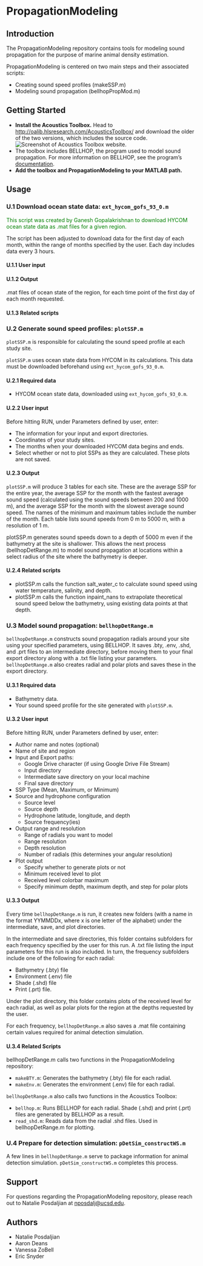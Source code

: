 # PropagationModeling

## Introduction

The PropagationModeling repository contains tools for modeling sound propagation for the purpose of marine animal density estimation.

PropagationModeling is centered on two main steps and their associated scripts:
* Creating sound speed profiles (makeSSP.m)
* Modeling sound propagation (bellhopPropMod.m)


## Getting Started
* **Install the Acoustics Toolbox.** Head to http://oalib.hlsresearch.com/AcousticsToolbox/ and download the older of the two versions, which includes the source code.
![Screenshot of Acoustics Toolbox website.](https://github.com/nposdalj/PropagationModeling/blob/main/PropagationModeling_README_fig1.png)
* The toolbox includes BELLHOP, the program used to model sound propagation. For more information on BELLHOP, see the program’s [documentation](http://oalib.hlsresearch.com/Rays/HLS-2010-1.pdf).
* **Add the toolbox and PropagationModeling to your MATLAB path.**


## Usage

### U.1 Download ocean state data: `ext_hycom_gofs_93_0.m`
<span style = 'color: green'> This script was created by Ganesh Gopalakrishnan to download HYCOM ocean state data as .mat files for a given region. </span>

The script has been adjusted to download data for the first day of each month, within the range of months specified by the user. Each day includes data every 3 hours.

#### U.1.1 User input

#### U.1.2 Output
.mat files of ocean state of the region, for each time point of the first day of each month requested.

#### U.1.3 Related scripts


### U.2 Generate sound speed profiles: `plotSSP.m`
`plotSSP.m` is responsible for calculating the sound speed profile at each study site.

`plotSSP.m` uses ocean state data from HYCOM in its calculations. This data must be downloaded beforehand using `ext_hycom_gofs_93_0.m`.

#### U.2.1 Required data
* HYCOM ocean state data, downloaded using `ext_hycom_gofs_93_0.m`.

#### U.2.2 User input
Before hitting RUN, under Parameters defined by user, enter:
* The information for your input and export directories.
* Coordinates of your study sites.
* The months when your downloaded HYCOM data begins and ends.
* Select whether or not to plot SSPs as they are calculated. These plots are not saved.

#### U.2.3 Output
`plotSSP.m` will produce 3 tables for each site. These are the average SSP for the entire year, the average SSP for the month with the fastest average sound speed (calculated using the sound speeds between 200 and 1000 m), and the average SSP for the month with the slowest average sound speed. The names of the minimum and maximum tables include the number of the month. Each table lists sound speeds from 0 m to 5000 m, with a resolution of 1 m.

plotSSP.m generates sound speeds down to a depth of 5000 m even if the bathymetry at the site is shallower. This allows the next process (bellhopDetRange.m) to model sound propagation at locations within a select radius of the site where the bathymetry is deeper.

#### U.2.4 Related scripts
* plotSSP.m calls the function salt_water_c to calculate sound speed using water temperature, salinity, and depth.
* plotSSP.m calls the function inpaint_nans to extrapolate theoretical sound speed below the bathymetry, using existing data points at that depth.


### U.3 Model sound propagation: `bellhopDetRange.m`
`bellhopDetRange.m` constructs sound propagation radials around your site using your specified parameters, using BELLHOP. It saves .bty, .env, .shd, and .prt files to an intermediate directory, before moving them to your final export directory along with a .txt file listing your parameters. `bellhopDetRange.m` also creates radial and polar plots and saves these in the export directory.

#### U.3.1 Required data
* Bathymetry data.
* Your sound speed profile for the site generated with `plotSSP.m`.

#### U.3.2 User input
Before hitting RUN, under Parameters defined by user, enter:
* Author name and notes (optional)
* Name of site and region
* Input and Export paths:
  * Google Drive character (if using Google Drive File Stream)
  * Input directory
  * Intermediate save directory on your local machine
  * Final save directory
* SSP Type (Mean, Maximum, or Minimum)
* Source and hydrophone configuration
  * Source level
  * Source depth
  * Hydrophone latitude, longitude, and depth
  * Source frequency(ies)
* Output range and resolution
  * Range of radials you want to model
  * Range resolution
  * Depth resolution
  * Number of radials (this determines your angular resolution)
* Plot output
  * Specify whether to generate plots or not
  * Minimum received level to plot
  * Received level colorbar maximum
  * Specify minimum depth, maximum depth, and step for polar plots

#### U.3.3 Output
Every time `bellhopDetRange.m` is run, it creates new folders (with a name in the format YYMMDDx, where x is one letter of the alphabet) under the intermediate, save, and plot directories.

In the intermediate and save directories, this folder contains subfolders for each frequency specified by the user for this run. A .txt file listing the input parameters for this run is also included. In turn, the frequency subfolders include one of the following for each radial:
* Bathymetry (.bty) file
* Environment (.env) file
* Shade (.shd) file
* Print (.prt) file.

Under the plot directory, this folder contains plots of the received level for each radial, as well as polar plots for the region at the depths requested by the user.

For each frequency, `bellhopDetRange.m` also saves a .mat file containing certain values required for animal detection simulation.

#### U.3.4 Related Scripts
bellhopDetRange.m calls two functions in the PropagationModeling repository:
* `makeBTY.m`: Generates the bathymetry (.bty) file for each radial.
* `makeEnv.m`: Generates the environment (.env) file for each radial.

`bellhopDetRange.m` also calls two functions in the Acoustics Toolbox:
* `bellhop.m`: Runs BELLHOP for each radial. Shade (.shd) and print (.prt) files are generated by BELLHOP as a result.
* `read_shd.m`: Reads data from the radial .shd files. Used in bellhopDetRange.m for plotting.


### U.4 Prepare for detection simulation: `pDetSim_constructWS.m`
A few lines in `bellhopDetRange.m` serve to package information for animal detection simulation. `pDetSim_constructWS.m` completes this process.


## Support
For questions regarding the PropagationModeling repository, please reach out to Natalie Posdaljian at nposdalj@ucsd.edu.


## Authors
* Natalie Posdaljian
* Aaron Deans
* Vanessa ZoBell
* Eric Snyder
